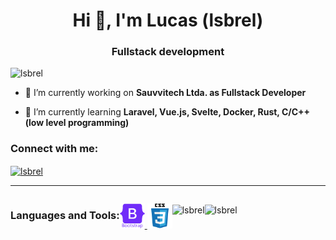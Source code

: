 <h1 align="center">Hi 👋, I'm Lucas (lsbrel)</h1>
<h3 align="center">Fullstack development</h3>

<p align="left"> <img src="https://komarev.com/ghpvc/?username=lsbrel&label=Profile%20views&color=7a053a&style=flat" alt="lsbrel" /> </p>

- 🔭 I’m currently working on **Sauvvitech Ltda. as Fullstack Developer**

- 🌱 I’m currently learning **Laravel, Vue.js, Svelte, Docker, Rust, C/C++(low level programming)**

<h3 align="left">Connect with me:</h3>
<p align="left">
<a href="linkedin.com/in/lucas-gabriel-916b56252" target="blank"><img align="center" src="https://raw.githubusercontent.com/rahuldkjain/github-profile-readme-generator/master/src/images/icons/Social/linked-in-alt.svg" alt="lsbrel" height="30" width="40" /></a>
</p>
<hr/>
<div style="display: flex" align="center">
<h3 align="left">Languages and Tools:</h3>
<p align="left">
<a href="https://getbootstrap.com" target="_blank">
    <img src="https://raw.githubusercontent.com/devicons/devicon/master/icons/bootstrap/bootstrap-plain-wordmark.svg" alt="bootstrap" width="40" height="40"/>
</a>
<a href="https://www.w3schools.com/css/" target="_blank">
    <img src="https://raw.githubusercontent.com/devicons/devicon/master/icons/css3/css3-original-wordmark.svg" alt="css3" width="40" height="40"/>
</a>
</p>
<br><br>
<p><img align="center" src="https://github-readme-stats.vercel.app/api/top-langs?username=lsbrel&show_icons=true&theme=dark&locale=en&layout=compact" alt="lsbrel" /></p>

<p><img align="center" src="https://github-readme-streak-stats.herokuapp.com/?user=lsbrel&theme=dark" alt="lsbrel" /></p>
</div>
